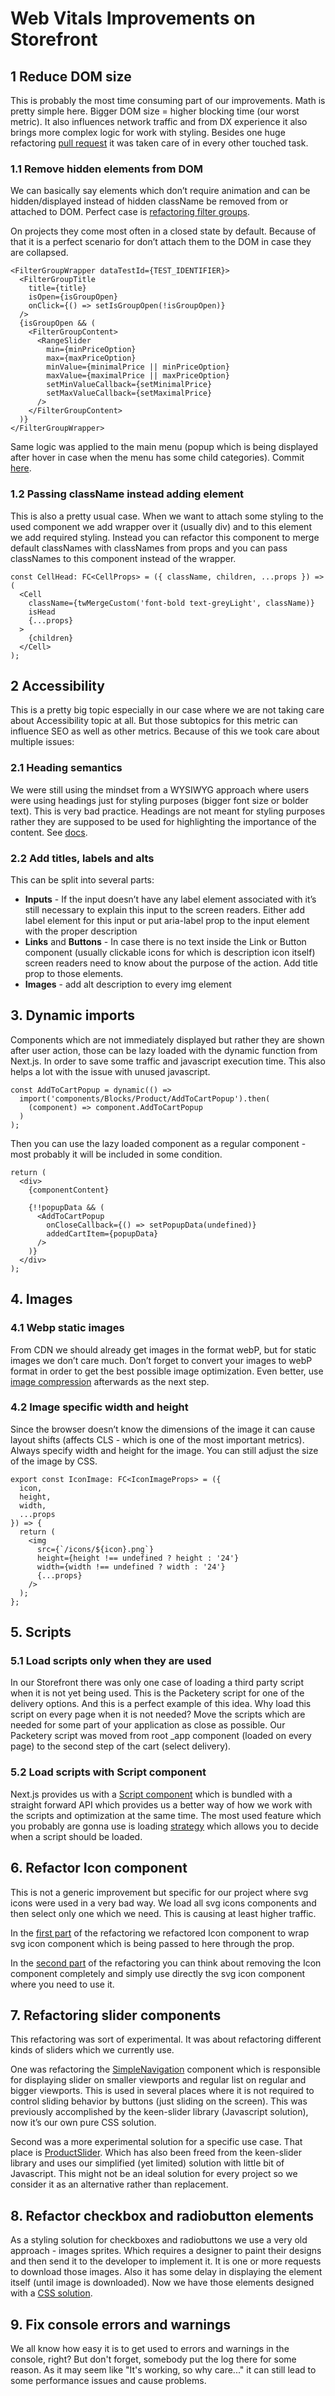 # Web Vitals Improvements on Storefront

## 1 Reduce DOM size

This is probably the most time consuming part of our improvements. Math is pretty simple here. Bigger DOM size = higher blocking time (our worst metric). It also influences network traffic and from DX experience it also brings more complex logic for work with styling. Besides one huge refactoring [pull request](https://github.com/shopsys/shopsys/pull/2749/commits) it was taken care of in every other touched task.

### 1.1 Remove hidden elements from DOM

We can basically say elements which don’t require animation and can be hidden/displayed instead of hidden className be removed from or attached to DOM. Perfect case is [refactoring filter groups](https://github.com/shopsys/shopsys/pull/2741).

On projects they come most often in a closed state by default. Because of that it is a perfect scenario for don’t attach them to the DOM in case they are collapsed.

```tsx
<FilterGroupWrapper dataTestId={TEST_IDENTIFIER}>
  <FilterGroupTitle
    title={title}
    isOpen={isGroupOpen}
    onClick={() => setIsGroupOpen(!isGroupOpen)}
  />
  {isGroupOpen && (
    <FilterGroupContent>
      <RangeSlider
        min={minPriceOption}
        max={maxPriceOption}
        minValue={minimalPrice || minPriceOption}
        maxValue={maximalPrice || maxPriceOption}
        setMinValueCallback={setMinimalPrice}
        setMaxValueCallback={setMaximalPrice}
      />
    </FilterGroupContent>
  )}
</FilterGroupWrapper>
```

Same logic was applied to the main menu (popup which is being displayed after hover in case when the menu has some child categories). Commit [here](https://github.com/shopsys/shopsys/pull/2749/commits/af75a2ebfe32a9f3725a9594005f54616cb27ffd).

### 1.2 Passing className instead adding element

This is also a pretty usual case. When we want to attach some styling to the used component we add wrapper over it (usually div) and to this element we add required styling. Instead you can refactor this component to merge default classNames with classNames from props and you can pass classNames to this component instead of the wrapper.

```tsx
const CellHead: FC<CellProps> = ({ className, children, ...props }) => (
  <Cell
    className={twMergeCustom('font-bold text-greyLight', className)}
    isHead
    {...props}
  >
    {children}
  </Cell>
);
```

## 2 Accessibility

This is a pretty big topic especially in our case where we are not taking care about Accessibility topic at all. But those subtopics for this metric can influence SEO as well as other metrics. Because of this we took care about multiple issues:

### 2.1 Heading semantics

We were still using the mindset from a WYSIWYG approach where users were using headings just for styling purposes (bigger font size or bolder text). This is very bad practice. Headings are not meant for styling purposes rather they are supposed to be used for highlighting the importance of the content. See [docs](https://developer.mozilla.org/en-US/docs/Web/HTML/Element/Heading_Elements).

### 2.2 Add titles, labels and alts

This can be split into several parts:

- **Inputs** - If the input doesn’t have any label element associated with it’s still necessary to explain this input to the screen readers. Either add label element for this input or put aria-label prop to the input element with the proper description
- **Links** and **Buttons** - In case there is no text inside the Link or Button component (usually clickable icons for which is description icon itself) screen readers need to know about the purpose of the action. Add title prop to those elements.
- **Images** - add alt description to every img element

## 3. Dynamic imports

Components which are not immediately displayed but rather they are shown after user action, those can be lazy loaded with the dynamic function from Next.js. In order to save some traffic and javascript execution time. This also helps a lot with the issue with unused javascript.

```tsx
const AddToCartPopup = dynamic(() =>
  import('components/Blocks/Product/AddToCartPopup').then(
    (component) => component.AddToCartPopup
  )
);
```

Then you can use the lazy loaded component as a regular component - most probably it will be included in some condition.

```tsx
return (
  <div>
    {componentContent}

    {!!popupData && (
      <AddToCartPopup
        onCloseCallback={() => setPopupData(undefined)}
        addedCartItem={popupData}
      />
    )}
  </div>
);
```

## 4. Images

### 4.1 Webp static images

From CDN we should already get images in the format webP, but for static images we don’t care much. Don’t forget to convert your images to webP format in order to get the best possible image optimization. Even better, use [image compression](https://tinypng.com/) afterwards as the next step.

### 4.2 Image specific width and height

Since the browser doesn’t know the dimensions of the image it can cause layout shifts (affects CLS - which is one of the most important metrics). Always specify width and height for the image. You can still adjust the size of the image by CSS.

```tsx
export const IconImage: FC<IconImageProps> = ({
  icon,
  height,
  width,
  ...props
}) => {
  return (
    <img
      src={`/icons/${icon}.png`}
      height={height !== undefined ? height : '24'}
      width={width !== undefined ? width : '24'}
      {...props}
    />
  );
};
```

## 5. Scripts

### 5.1 Load scripts only when they are used

In our Storefront there was only one case of loading a third party script when it is not yet being used. This is the Packetery script for one of the delivery options. And this is a perfect example of this idea. Why load this script on every page when it is not needed? Move the scripts which are needed for some part of your application as close as possible. Our Packetery script was moved from root \_app component (loaded on every page) to the second step of the cart (select delivery).

### 5.2 Load scripts with Script component

Next.js provides us with a [Script component](https://nextjs.org/docs/pages/building-your-application/optimizing/scripts) which is bundled with a straight forward API which provides us a better way of how we work with the scripts and optimization at the same time. The most used feature which you probably are gonna use is loading [strategy](https://nextjs.org/docs/pages/building-your-application/optimizing/scripts) which allows you to decide when a script should be loaded.

## 6. Refactor Icon component

This is not a generic improvement but specific for our project where svg icons were used in a very bad way. We load all svg icons components and then select only one which we need. This is causing at least higher traffic.

In the [first part](https://github.com/shopsys/shopsys/pull/2722/files) of the refactoring we refactored Icon component to wrap svg icon component which is being passed to here through the prop.

In the [second part](https://github.com/shopsys/shopsys/pull/2745/files) of the refactoring you can think about removing the Icon component completely and simply use directly the svg icon component where you need to use it.

## 7. Refactoring slider components

This refactoring was sort of experimental. It was about refactoring different kinds of sliders which we currently use.

One was refactoring the [SimpleNavigation](https://github.com/shopsys/shopsys/blob/13.0/project-base/storefront/components/Blocks/SimpleNavigation/SimpleNavigation.tsx) component which is responsible for displaying slider on smaller viewports and regular list on regular and bigger viewports. This is used in several places where it is not required to control sliding behavior by buttons (just sliding on the screen). This was previously accomplished by the keen-slider library (Javascript solution), now it’s our own pure CSS solution.

Second was a more experimental solution for a specific use case. That place is [ProductSlider](https://github.com/shopsys/shopsys/blob/13.0/project-base/storefront/components/Blocks/Product/ProductsSlider.tsx). Which has also been freed from the keen-slider library and uses our simplified (yet limited) solution with little bit of Javascript. This might not be an ideal solution for every project so we consider it as an alternative rather than replacement.

## 8. Refactor checkbox and radiobutton elements

As a styling solution for checkboxes and radiobuttons we use a very old approach - images sprites. Which requires a designer to paint their designs and then send it to the developer to implement it. It is one or more requests to download those images. Also it has some delay in displaying the element itself (until image is downloaded). Now we have those elements designed with a [CSS solution](https://github.com/shopsys/shopsys/pull/2752).

## 9. Fix console errors and warnings

We all know how easy it is to get used to errors and warnings in the console, right? But don't forget, somebody put the log there for some reason. As it may seem like "It's working, so why care..." it can still lead to some performance issues and cause problems.

